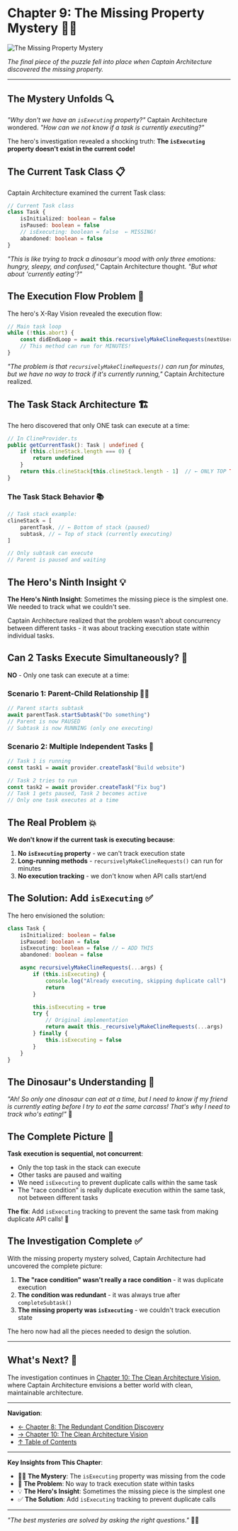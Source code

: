# Chapter 9: The Missing Property Mystery 🕵️‍♂️

![The Missing Property Mystery](../images/scenes/part3-scene-01.png)

_The final piece of the puzzle fell into place when Captain Architecture discovered the missing property._

---

## The Mystery Unfolds 🔍

_"Why don't we have an `isExecuting` property?"_ Captain Architecture wondered. _"How can we not know if a task is currently executing?"_

The hero's investigation revealed a shocking truth: **The `isExecuting` property doesn't exist in the current code!**

## The Current Task Class 📋

Captain Architecture examined the current Task class:

```typescript
// Current Task class
class Task {
	isInitialized: boolean = false
	isPaused: boolean = false
	// isExecuting: boolean = false  ← MISSING!
	abandoned: boolean = false
}
```

_"This is like trying to track a dinosaur's mood with only three emotions: hungry, sleepy, and confused,"_ Captain Architecture thought. _"But what about 'currently eating'?"_

## The Execution Flow Problem 🔄

The hero's X-Ray Vision revealed the execution flow:

```typescript
// Main task loop
while (!this.abort) {
	const didEndLoop = await this.recursivelyMakeClineRequests(nextUserContent, includeFileDetails)
	// This method can run for MINUTES!
}
```

_"The problem is that `recursivelyMakeClineRequests()` can run for minutes, but we have no way to track if it's currently running,"_ Captain Architecture realized.

## The Task Stack Architecture 🏗️

The hero discovered that only ONE task can execute at a time:

```typescript
// In ClineProvider.ts
public getCurrentTask(): Task | undefined {
    if (this.clineStack.length === 0) {
        return undefined
    }
    return this.clineStack[this.clineStack.length - 1]  // ← ONLY TOP TASK IS ACTIVE
}
```

### **The Task Stack Behavior** 📚

```typescript
// Task stack example:
clineStack = [
	parentTask, // ← Bottom of stack (paused)
	subtask, // ← Top of stack (currently executing)
]

// Only subtask can execute
// Parent is paused and waiting
```

## The Hero's Ninth Insight 💡

**The Hero's Ninth Insight**: Sometimes the missing piece is the simplest one. We needed to track what we couldn't see.

Captain Architecture realized that the problem wasn't about concurrency between different tasks - it was about tracking execution state within individual tasks.

## Can 2 Tasks Execute Simultaneously? 🚫

**NO** - Only one task can execute at a time:

### **Scenario 1: Parent-Child Relationship** 👨‍👦

```typescript
// Parent starts subtask
await parentTask.startSubtask("Do something")
// Parent is now PAUSED
// Subtask is now RUNNING (only one executing)
```

### **Scenario 2: Multiple Independent Tasks** 🔄

```typescript
// Task 1 is running
const task1 = await provider.createTask("Build website")

// Task 2 tries to run
const task2 = await provider.createTask("Fix bug")
// Task 1 gets paused, Task 2 becomes active
// Only one task executes at a time
```

## The Real Problem 💥

**We don't know if the current task is executing because**:

1. **No `isExecuting` property** - we can't track execution state
2. **Long-running methods** - `recursivelyMakeClineRequests()` can run for minutes
3. **No execution tracking** - we don't know when API calls start/end

## The Solution: Add `isExecuting` ✅

The hero envisioned the solution:

```typescript
class Task {
	isInitialized: boolean = false
	isPaused: boolean = false
	isExecuting: boolean = false // ← ADD THIS
	abandoned: boolean = false

	async recursivelyMakeClineRequests(...args) {
		if (this.isExecuting) {
			console.log("Already executing, skipping duplicate call")
			return
		}

		this.isExecuting = true
		try {
			// Original implementation
			return await this._recursivelyMakeClineRequests(...args)
		} finally {
			this.isExecuting = false
		}
	}
}
```

## The Dinosaur's Understanding 🦕

_"Ah! So only one dinosaur can eat at a time, but I need to know if my friend is currently eating before I try to eat the same carcass! That's why I need to track who's eating!"_ 🍖

## The Complete Picture 🎯

**Task execution is sequential, not concurrent**:

- Only the top task in the stack can execute
- Other tasks are paused and waiting
- We need `isExecuting` to prevent duplicate calls within the same task
- The "race condition" is really duplicate execution within the same task, not between different tasks

**The fix**: Add `isExecuting` tracking to prevent the same task from making duplicate API calls! 🎯

## The Investigation Complete ✅

With the missing property mystery solved, Captain Architecture had uncovered the complete picture:

1. **The "race condition" wasn't really a race condition** - it was duplicate execution
2. **The condition was redundant** - it was always true after `completeSubtask()`
3. **The missing property was `isExecuting`** - we couldn't track execution state

The hero now had all the pieces needed to design the solution.

---

## What's Next? 🔮

The investigation continues in [Chapter 10: The Clean Architecture Vision](part4/chapter10.md), where Captain Architecture envisions a better world with clean, maintainable architecture.

---

**Navigation**:

- [← Chapter 8: The Redundant Condition Discovery](chapter8.md)
- [→ Chapter 10: The Clean Architecture Vision](../part4/chapter10.md)
- [↑ Table of Contents](../README.md)

---

**Key Insights from This Chapter**:

- 🕵️‍♂️ **The Mystery**: The `isExecuting` property was missing from the code
- 🔄 **The Problem**: No way to track execution state within tasks
- 💡 **The Hero's Insight**: Sometimes the missing piece is the simplest one
- ✅ **The Solution**: Add `isExecuting` tracking to prevent duplicate calls

---

_"The best mysteries are solved by asking the right questions."_ 🦸‍♂️

